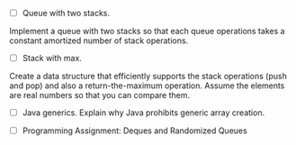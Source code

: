 - [ ] Queue with two stacks. 

Implement a queue with two stacks 
so that each queue operations takes a constant amortized number of stack operations.

<!--class StringsStack { }-->
<!--StringsStack stack1 = new StringsStack();-->
<!--StringsStack stack2 = new StringsStack();-->

- [ ] Stack with max. 

Create a data structure 
that efficiently supports the stack operations (push and pop) 
and also a return-the-maximum operation. 
Assume the elements are real numbers so that you can compare them.

- [ ] Java generics. 
Explain why Java prohibits generic array creation.

- [ ] Programming Assignment: Deques and Randomized Queues